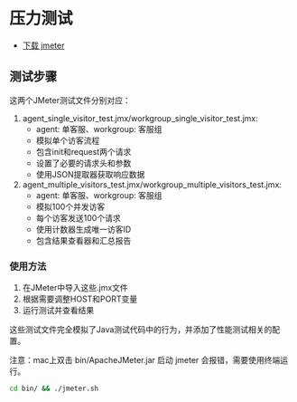 <!--
 * @Author: jackning 270580156@qq.com
 * @Date: 2024-12-24 14:05:03
 * @LastEditors: jackning 270580156@qq.com
 * @LastEditTime: 2025-07-31 18:29:46
 * @Description: bytedesk.com https://github.com/Bytedesk/bytedesk
 *   Please be aware of the BSL license restrictions before installing Bytedesk IM – 
 *  selling, reselling, or hosting Bytedesk IM as a service is a breach of the terms and automatically terminates your rights under the license.
 *  Business Source License 1.1: https://github.com/Bytedesk/bytedesk/blob/main/LICENSE 
 *  contact: 270580156@qq.com 
 *  联系：270580156@qq.com
 * Copyright (c) 2024 by bytedesk.com, All Rights Reserved. 
-->
# 压力测试

- [下载 jmeter](https://jmeter.apache.org/download_jmeter.cgi)

## 测试步骤

这两个JMeter测试文件分别对应：

1. agent_single_visitor_test.jmx/workgroup_single_visitor_test.jmx:
    - agent: 单客服、workgroup: 客服组
    - 模拟单个访客流程
    - 包含init和request两个请求
    - 设置了必要的请求头和参数
    - 使用JSON提取器获取响应数据
2. agent_multiple_visitors_test.jmx/workgroup_multiple_visitors_test.jmx:
    - agent: 单客服、workgroup: 客服组
    - 模拟100个并发访客
    - 每个访客发送100个请求
    - 使用计数器生成唯一访客ID
    - 包含结果查看器和汇总报告

### 使用方法

1. 在JMeter中导入这些.jmx文件
2. 根据需要调整HOST和PORT变量
3. 运行测试并查看结果

这些测试文件完全模拟了Java测试代码中的行为，并添加了性能测试相关的配置。

注意：mac上双击 bin/ApacheJMeter.jar 启动 jmeter 会报错，需要使用终端运行。

```bash
cd bin/ && ./jmeter.sh
```
